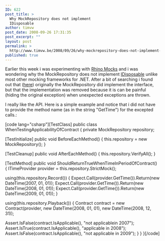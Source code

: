 ```yaml
---
ID: 622
post_title: >
  Why MockRepository does not implement
  IDisposable
author: timvw
post_date: 2008-09-26 17:31:35
post_excerpt: ""
layout: post
permalink: >
  http://www.timvw.be/2008/09/26/why-mockrepository-does-not-implement-idisposable/
published: true
---
```

<p>Earlier this week i was experimenting with <a href="http://ayende.com/projects/rhino-mocks.aspx">Rhino Mocks</a> and i was wondering why the MockRepository does not implement <a href="http://msdn.microsoft.com/en-us/library/system.idisposable.aspx">IDisposable</a> unlike most other mocking frameworks for .NET</a>. After a bit of searching i found out that (<a href="http://groups.google.com/group/RhinoMocks/browse_thread/thread/c1a89f58d512d03e/48ca85746276c97b?lnk=gst&q=idisposable+mockrepository&pli=1">here</a>) originally the MockRepository did implement the interface, but that the implementation was removed because it is can be painful (hiding the original exception) when unexpected exceptions are thrown.</p>

<p>I really like the API. Here is a simple example and notice that i did not have to provide the method name (as in the string "GetTime") for the excepted calls.:</p>

[code lang="csharp"][TestClass]
public class WhenTestingApplicabilityOfContract
{
 private MockRepository repository;

 [TestInitialize]
 public void BeforeEachMethod()
 {
  this.repository = new MockRepository();
 }

 [TestCleanup]
 public void AfterEachMethod()
 {
  this.repository.VerifyAll();
 }

 [TestMethod]
 public void ShouldReturnTrueWhenTimeInPeriodOfContract()
 {
  ITimeProvider provider = this.repository.StrictMock<itimeProvider>();

  using(this.repository.Record())
  {
   Expect.Call(provider.GetTime()).Return(new DateTime(2007, 01, 01));
   Expect.Call(provider.GetTime()).Return(new DateTime(2008, 01, 01));
   Expect.Call(provider.GetTime()).Return(new DateTime(2009, 01, 01));
  }

  using(this.repository.Playback())
  {
   Contract contract = new Contract(provider, new DateTime(2008, 01, 01), new DateTime(2008, 12, 31));

   Assert.IsFalse(contract.IsApplicable(), "not applicablein 2007");
   Assert.IsTrue(contract.IsApplicable(), "applicable in 2008");
   Assert.IsFalse(contract.IsApplicable(), "not applicable in 2009");
  }
 }
}[/code]